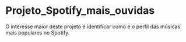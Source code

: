 # Projeto_Spotify_mais_ouvidas
O interesse maior deste projeto é identificar como é o perfil das músicas mais populares no Spotify.
